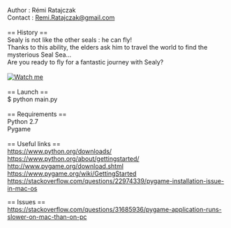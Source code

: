Author  : Rémi Ratajczak <br/>
Contact : Remi.Ratajczak@gmail.com <br/>
<br/>
== History == <br/>
Sealy is not like the other seals : he can fly! <br/>
Thanks to this ability, the elders ask him to travel the world to find the mysterious Seal Sea... <br/>
Are you ready to fly for a fantastic journey with Sealy? <br/>
<br/>
[![Watch me](https://img.youtube.com/vi/3ZQwRB19KwM/0.jpg)](https://www.youtube.com/watch?v=3ZQwRB19KwM "Watch me") <br/>
<br/>
== Launch == <br/>
$ python main.py <br/>
<br/>
== Requirements == <br/>
Python 2.7 <br/>
Pygame <br/>
<br/>
== Useful links == <br/>
https://www.python.org/downloads/ <br/>
https://www.python.org/about/gettingstarted/ <br/>
http://www.pygame.org/download.shtml <br/>
https://www.pygame.org/wiki/GettingStarted <br/>
https://stackoverflow.com/questions/22974339/pygame-installation-issue-in-mac-os <br/>

== Issues == <br/>
https://stackoverflow.com/questions/31685936/pygame-application-runs-slower-on-mac-than-on-pc <br/>
